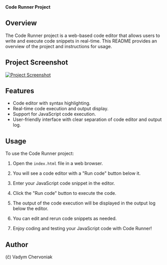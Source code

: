 <summary><b>Code Runner Project</b></summary>

## Overview

The Code Runner project is a web-based code editor that allows users to write and execute code snippets in real-time. This README provides an overview of the project and instructions for usage.

## Project Screenshot

[![Project Screenshot](https://github.com/vadym4che/code-runner/blob/main/screenshot.png)](https://vadym4che.github.io/clicker-js/)

## Features

- Code editor with syntax highlighting.
- Real-time code execution and output display.
- Support for JavaScript code execution.
- User-friendly interface with clear separation of code editor and output log.

## Usage

To use the Code Runner project:

1. Open the `index.html` file in a web browser.

2. You will see a code editor with a "Run code" button below it.

3. Enter your JavaScript code snippet in the editor.

4. Click the "Run code" button to execute the code.

5. The output of the code execution will be displayed in the output log below the editor.

6. You can edit and rerun code snippets as needed.

7. Enjoy coding and testing your JavaScript code with Code Runner!

## Author

(č) Vadym Chervoniak